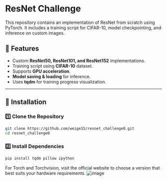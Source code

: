 # ResNet Challenge

This repository contains an implementation of ResNet from scratch using PyTorch. It includes a training script for CIFAR-10, model checkpointing, and inference on custom images.

## 📌 Features
- Custom **ResNet50, ResNet101, and ResNet152** implementations.
- Training script using **CIFAR-10** dataset.
- Supports **GPU acceleration**.
- **Model saving & loading** for inference.
- Uses **tqdm** for training progress visualization.

---

## 🚀 Installation

### 1️⃣ Clone the Repository
```bash
git clone https://github.com/weige15/resnet_challenge0.git
cd resnet_challenge0

```
### 2️⃣ Install Dependencies
```bash
pip install tqdm pillow ipython
```
For Torch and Torchvision, visit the official website to choose a version that best suits your hardware requirements.
![image](https://github.com/user-attachments/assets/dfa3afdd-a087-4390-ac41-12d419c72152)
